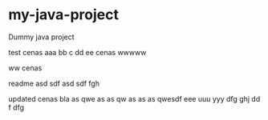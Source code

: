 # my-java-project
Dummy java project

test cenas aaa bb c dd ee cenas wwwww

ww cenas

readme asd sdf asd sdf fgh

updated cenas bla as qwe as as qw as as as qwesdf eee uuu yyy dfg ghj dd f dfg

